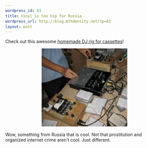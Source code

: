 ```yaml
--- 
wordpress_id: 83
title: Vinyl is too hip for Russia
wordpress_url: http://blog.6thdensity.net/?p=83
layout: post
---
```

<p>Check out this awesome <a href="http://soundresearch.narod.ru/cassetteDJ.htm">homemade DJ rig for cassettes</a>!</p><p><div align=center><img src="/pics/cassetteDJ.JPG"/></div></p><p>Wow, something from Russia that is cool.  Not that prostitution and organized internet crime aren't cool.  Just different.</p>
